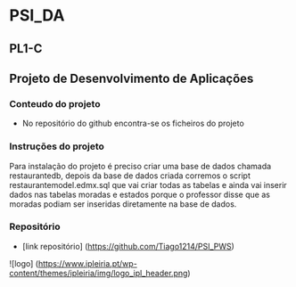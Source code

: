 # **PSI_DA**
## PL1-C
## **Projeto de Desenvolvimento de Aplicações**

### **Conteudo do projeto**
* No repositório do github encontra-se os ficheiros do projeto

### Instruções do projeto
Para instalação do projeto é preciso criar uma base de dados chamada restaurantedb, depois da base de dados criada corremos o script
restaurantemodel.edmx.sql que vai criar todas as tabelas e ainda vai inserir dados nas tabelas moradas e estados porque
o professor disse que as moradas podiam ser inseridas diretamente na base de dados.

### **Repositório** 
* [link repositório] (https://github.com/Tiago1214/PSI_PWS)

![logo] (https://www.ipleiria.pt/wp-content/themes/ipleiria/img/logo_ipl_header.png)
